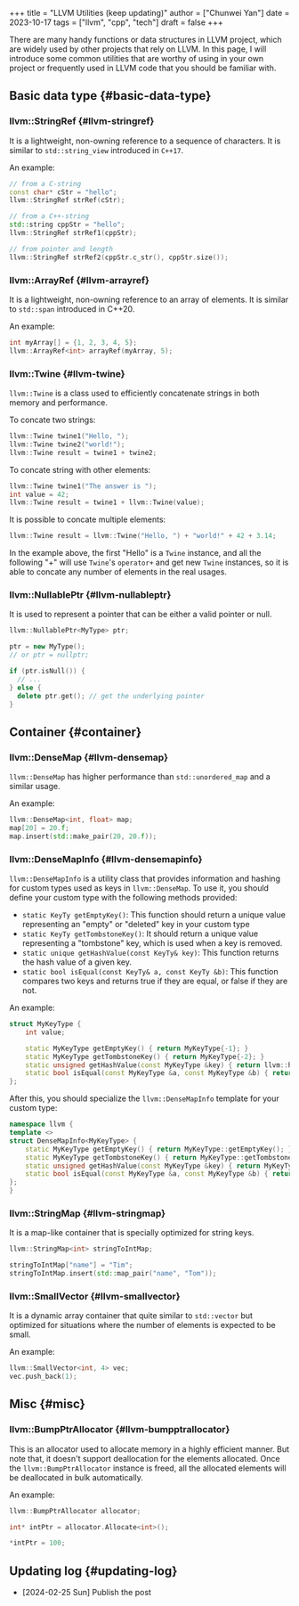 +++
title = "LLVM Utilities (keep updating)"
author = ["Chunwei Yan"]
date = 2023-10-17
tags = ["llvm", "cpp", "tech"]
draft = false
+++

There are many handy functions or data structures in LLVM project, which are widely used by other projects that rely on LLVM. In this page, I will introduce some common utilities that are worthy of using in your own project or frequently used in LLVM code that you should be familiar with.


## Basic data type {#basic-data-type}


### llvm::StringRef {#llvm-stringref}

It is a lightweight, non-owning reference to a sequence of characters.
It is similar to `std::string_view` introduced in `C++17`.

An example:

```C++
// from a C-string
const char* cStr = "hello";
llvm::StringRef strRef(cStr);

// from a C++-string
std::string cppStr = "hello";
llvm::StringRef strRef1(cppStr);

// from pointer and length
llvm::StringRef strRef2(cppStr.c_str(), cppStr.size());
```


### llvm::ArrayRef {#llvm-arrayref}

It is a lightweight, non-owning reference to an array of elements. It is similar to `std::span` introduced in C++20.

An example:

```C++
int myArray[] = {1, 2, 3, 4, 5};
llvm::ArrayRef<int> arrayRef(myArray, 5);
```


### llvm::Twine {#llvm-twine}

`llvm::Twine` is a class used to efficiently concatenate strings in both memory and performance.

To concate two strings:

```C++
llvm::Twine twine1("Hello, ");
llvm::Twine twine2("world!");
llvm::Twine result = twine1 + twine2;
```

To concate string with other elements:

```C++
llvm::Twine twine1("The answer is ");
int value = 42;
llvm::Twine result = twine1 + llvm::Twine(value);
```

It is possible to concate multiple elements:

```C++
llvm::Twine result = llvm::Twine("Hello, ") + "world!" + 42 + 3.14;
```

In the example above, the first "Hello" is a `Twine` instance, and all the following "+" will use `Twine`'s `operator+` and get new `Twine` instances, so it is able to concate any number of elements in the real usages.


### llvm::NullablePtr {#llvm-nullableptr}

It is used to represent a pointer that can be either a valid pointer or null.

```C++
llvm::NullablePtr<MyType> ptr;

ptr = new MyType();
// or ptr = nullptr;

if (ptr.isNull()) {
  // ...
} else {
  delete ptr.get(); // get the underlying pointer
}
```


## Container {#container}


### llvm::DenseMap {#llvm-densemap}

`llvm::DenseMap` has higher performance than `std::unordered_map` and a similar usage.

An example:

```C++
llvm::DenseMap<int, float> map;
map[20] = 20.f;
map.insert(std::make_pair(20, 20.f));
```


### llvm::DenseMapInfo {#llvm-densemapinfo}

`llvm::DenseMapInfo` is a utility class that provides information and hashing for custom types used as keys in `llvm::DenseMap`. To use it, you should define your custom type with the following methods provided:

-   `static KeyTy getEmptyKey()`: This function should return a unique value representing an "empty" or "deleted" key in your custom type
-   `static KeyTy getTombstoneKey()`: It should return a unique value representing a "tombstone" key, which is used when a key is removed.
-   `static unique getHashValue(const KeyTy& key)`: This function returns the hash value of a given key.
-   `static bool isEqual(const KeyTy& a, const KeyTy &b)`: This function compares two keys and returns true if they are equal, or false if they are not.

An example:

```C++
struct MyKeyType {
    int value;

    static MyKeyType getEmptyKey() { return MyKeyType{-1}; }
    static MyKeyType getTombstoneKey() { return MyKeyType{-2}; }
    static unsigned getHashValue(const MyKeyType &key) { return llvm::hash_value(key.value); }
    static bool isEqual(const MyKeyType &a, const MyKeyType &b) { return a.value == b.value; }
};
```

After this, you should specialize the `llvm::DenseMapInfo` template for your custom type:

```C++
namespace llvm {
template <>
struct DenseMapInfo<MyKeyType> {
    static MyKeyType getEmptyKey() { return MyKeyType::getEmptyKey(); }
    static MyKeyType getTombstoneKey() { return MyKeyType::getTombstoneKey(); }
    static unsigned getHashValue(const MyKeyType &key) { return MyKeyType::getHashValue(key); }
    static bool isEqual(const MyKeyType &a, const MyKeyType &b) { return MyKeyType::isEqual(a, b); }
};
}
```


### llvm::StringMap {#llvm-stringmap}

It is a map-like container that is specially optimized for string keys.

```C++
llvm::StringMap<int> stringToIntMap;

stringToIntMap["name"] = "Tim";
stringToIntMap.insert(std::map_pair("name", "Tom"));
```


### llvm::SmallVector {#llvm-smallvector}

It is a dynamic array container that quite similar to `std::vector` but optimized for situations where the number of elements is expected to be small.

An example:

```C++
llvm::SmallVector<int, 4> vec;
vec.push_back(1);
```


## Misc {#misc}


### llvm::BumpPtrAllocator {#llvm-bumpptrallocator}

This is an allocator used to allocate memory in a highly efficient manner. But note that, it doesn't support deallocation for the elements allocated.
Once the `llvm::BumpPtrAllocator` instance is freed, all the allocated elements will be deallocated in bulk automatically.

An example:

```C++
llvm::BumpPtrAllocator allocator;

int* intPtr = allocator.Allocate<int>();

*intPtr = 100;
```


## Updating log {#updating-log}

-   <span class="timestamp-wrapper"><span class="timestamp">[2024-02-25 Sun] </span></span> Publish the post
